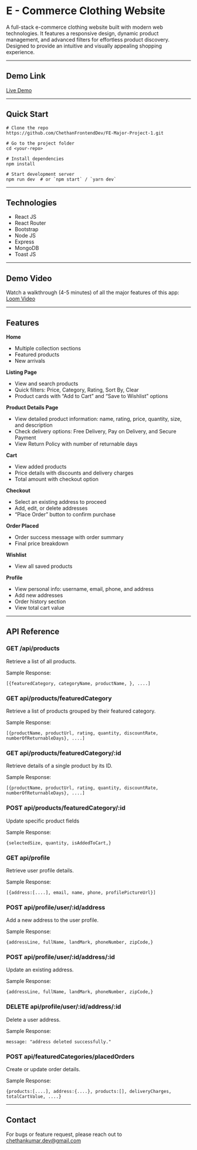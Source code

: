 # E - Commerce Clothing Website

A full-stack e-commerce clothing website built with modern web technologies. It features a responsive design, dynamic product management, and advanced filters for effortless product discovery. Designed to provide an intuitive and visually appealing shopping experience.

---

## Demo Link

[Live Demo](https://fe-major-project-1.vercel.app/)

---

## Quick Start

```
# Clone the repo
https://github.com/ChethanFrontendDev/FE-Major-Project-1.git

# Go to the project folder
cd <your-repo>

# Install dependencies
npm install

# Start development server
npm run dev  # or `npm start` / `yarn dev`

```

---

## Technologies

- React JS
- React Router
- Bootstrap
- Node JS
- Express
- MongoDB
- Toast JS

---

## Demo Video

Watch a walkthrough (4-5 minutes) of all the major features of this app:
[Loom Video](https://drive.google.com/file/d/1iCxBhtq0YNcthXIcKQ5WHYpfcSYWyYlr/view?usp=sharing)

---

## Features

**Home**

- Multiple collection sections
- Featured products
- New arrivals

**Listing Page**

- View and search products
- Quick filters: Price, Category, Rating, Sort By, Clear
- Product cards with “Add to Cart” and “Save to Wishlist” options

**Product Details Page**

- View detailed product information: name, rating, price, quantity, size, and description
- Check delivery options: Free Delivery, Pay on Delivery, and Secure Payment
- View Return Policy with number of returnable days

**Cart**

- View added products
- Price details with discounts and delivery charges
- Total amount with checkout option

**Checkout**

- Select an existing address to proceed
- Add, edit, or delete addresses
- “Place Order” button to confirm purchase

**Order Placed**

- Order success message with order summary
- Final price breakdown

**Wishlist**

- View all saved products

**Profile**

- View personal info: username, email, phone, and address
- Add new addresses
- Order history section
- View total cart value

---

## API Reference

### **GET /api/products**<br>

Retrieve a list of all products.<br>

Sample Response:<br>

```
[{featuredCategory, categoryName, productName, }, ....]
```

### **GET api/products/featuredCategory**<br>

Retrieve a list of products grouped by their featured category.<br>

Sample Response:<br>

```
[{productName, productUrl, rating, quantity, discountRate, numberOfReturnableDays}, ....]
```

### **GET api/products/featuredCategory/:id**<br>

Retrieve details of a single product by its ID.<br>

Sample Response:<br>

```
[{productName, productUrl, rating, quantity, discountRate, numberOfReturnableDays}, ....]
```

### **POST api/products/featuredCategory/:id**<br>

Update specific product fields<br>

Sample Response:<br>

```
{selectedSize, quantity, isAddedToCart,}
```

### **GET api/profile**<br>

Retrieve user profile details.<br>

Sample Response:<br>

```
[{address:[....], email, name, phone, profilePictureUrl}]
```

### **POST api/profile/user/:id/address**<br>

Add a new address to the user profile.<br>

Sample Response:<br>

```
{addressLine, fullName, landMark, phoneNumber, zipCode,}
```

### **POST api/profile/user/:id/address/:id**<br>

Update an existing address.<br>

Sample Response:<br>

```
{addressLine, fullName, landMark, phoneNumber, zipCode,}
```

### **DELETE api/profile/user/:id/address/:id**<br>

Delete a user address.<br>

Sample Response:<br>

```
message: "address deleted successfully."
```

### **POST api/featuredCategories/placedOrders**<br>

Create or update order details.<br>

Sample Response:<br>

```
{products:[....], address:{....}, products:[], deliveryCharges, totalCartValue, ....}
```
---

## Contact

For bugs or feature request, please reach out to chethankumar.dev@gmail.com





